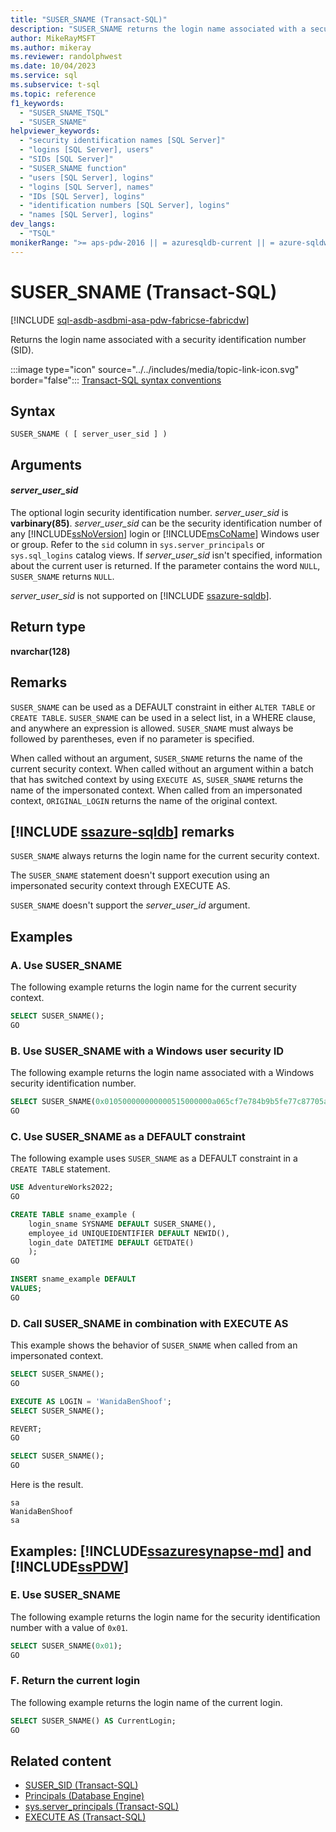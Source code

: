 ```yaml
---
title: "SUSER_SNAME (Transact-SQL)"
description: "SUSER_SNAME returns the login name associated with a security identification number (SID)."
author: MikeRayMSFT
ms.author: mikeray
ms.reviewer: randolphwest
ms.date: 10/04/2023
ms.service: sql
ms.subservice: t-sql
ms.topic: reference
f1_keywords:
  - "SUSER_SNAME_TSQL"
  - "SUSER_SNAME"
helpviewer_keywords:
  - "security identification names [SQL Server]"
  - "logins [SQL Server], users"
  - "SIDs [SQL Server]"
  - "SUSER_SNAME function"
  - "users [SQL Server], logins"
  - "logins [SQL Server], names"
  - "IDs [SQL Server], logins"
  - "identification numbers [SQL Server], logins"
  - "names [SQL Server], logins"
dev_langs:
  - "TSQL"
monikerRange: ">= aps-pdw-2016 || = azuresqldb-current || = azure-sqldw-latest || >= sql-server-2016 || >= sql-server-linux-2017 || = azuresqldb-mi-current || =fabric"
---
```

# SUSER_SNAME (Transact-SQL)

[!INCLUDE [sql-asdb-asdbmi-asa-pdw-fabricse-fabricdw](../../includes/applies-to-version/sql-asdb-asdbmi-asa-pdw-fabricse-fabricdw.md)]

Returns the login name associated with a security identification number (SID).

:::image type="icon" source="../../includes/media/topic-link-icon.svg" border="false"::: [Transact-SQL syntax conventions](../../t-sql/language-elements/transact-sql-syntax-conventions-transact-sql.md)

## Syntax

```syntaxsql
SUSER_SNAME ( [ server_user_sid ] )
```

## Arguments

#### *server_user_sid*

The optional login security identification number. *server_user_sid* is **varbinary(85)**. *server_user_sid* can be the security identification number of any [!INCLUDE[ssNoVersion](../../includes/ssnoversion-md.md)] login or [!INCLUDE[msCoName](../../includes/msconame-md.md)] Windows user or group. Refer to the `sid` column in `sys.server_principals` or `sys.sql_logins` catalog views. If *server_user_sid* isn't specified, information about the current user is returned. If the parameter contains the word `NULL`, `SUSER_SNAME` returns `NULL`.

*server_user_sid* is not supported on [!INCLUDE [ssazure-sqldb](../../includes/ssazure-sqldb.md)].

## Return type

**nvarchar(128)**

## Remarks

`SUSER_SNAME` can be used as a DEFAULT constraint in either `ALTER TABLE` or `CREATE TABLE`. `SUSER_SNAME` can be used in a select list, in a WHERE clause, and anywhere an expression is allowed. `SUSER_SNAME` must always be followed by parentheses, even if no parameter is specified.

When called without an argument, `SUSER_SNAME` returns the name of the current security context. When called without an argument within a batch that has switched context by using `EXECUTE AS`, `SUSER_SNAME` returns the name of the impersonated context. When called from an impersonated context, `ORIGINAL_LOGIN` returns the name of the original context.

## [!INCLUDE [ssazure-sqldb](../../includes/ssazure-sqldb.md)] remarks

`SUSER_SNAME` always returns the login name for the current security context.

The `SUSER_SNAME` statement doesn't support execution using an impersonated security context through EXECUTE AS.

`SUSER_SNAME` doesn't support the *server_user_id* argument.

## Examples

### A. Use SUSER_SNAME

The following example returns the login name for the current security context.

```sql
SELECT SUSER_SNAME();
GO
```

### B. Use SUSER_SNAME with a Windows user security ID

The following example returns the login name associated with a Windows security identification number.

```sql
SELECT SUSER_SNAME(0x010500000000000515000000a065cf7e784b9b5fe77c87705a2e0000);
GO
```

### C. Use SUSER_SNAME as a DEFAULT constraint

The following example uses `SUSER_SNAME` as a DEFAULT constraint in a `CREATE TABLE` statement.

```sql
USE AdventureWorks2022;
GO

CREATE TABLE sname_example (
    login_sname SYSNAME DEFAULT SUSER_SNAME(),
    employee_id UNIQUEIDENTIFIER DEFAULT NEWID(),
    login_date DATETIME DEFAULT GETDATE()
    );
GO

INSERT sname_example DEFAULT
VALUES;
GO
```

### D. Call SUSER_SNAME in combination with EXECUTE AS

This example shows the behavior of `SUSER_SNAME` when called from an impersonated context.

```sql
SELECT SUSER_SNAME();
GO

EXECUTE AS LOGIN = 'WanidaBenShoof';
SELECT SUSER_SNAME();

REVERT;
GO

SELECT SUSER_SNAME();
GO
```

Here is the result.

```output
sa
WanidaBenShoof
sa
```

## Examples: [!INCLUDE[ssazuresynapse-md](../../includes/ssazuresynapse-md.md)] and [!INCLUDE[ssPDW](../../includes/sspdw-md.md)]

### E. Use SUSER_SNAME

The following example returns the login name for the security identification number with a value of `0x01`.

```sql
SELECT SUSER_SNAME(0x01);
GO
```

### F. Return the current login

The following example returns the login name of the current login.

```sql
SELECT SUSER_SNAME() AS CurrentLogin;
GO
```

## Related content

- [SUSER_SID (Transact-SQL)](../../t-sql/functions/suser-sid-transact-sql.md)
- [Principals (Database Engine)](../../relational-databases/security/authentication-access/principals-database-engine.md)
- [sys.server_principals (Transact-SQL)](../../relational-databases/system-catalog-views/sys-server-principals-transact-sql.md)
- [EXECUTE AS (Transact-SQL)](../../t-sql/statements/execute-as-transact-sql.md)
